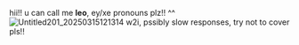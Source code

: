 hii!! u can call me **leo**, ey/xe pronouns plz!! ^^
![Untitled201_20250315121314](https://github.com/user-attachments/assets/b0421075-7df7-4d17-8acd-fb16ad79ca50)
w2i, pssibly slow responses, try not to cover pls!!</sub>
